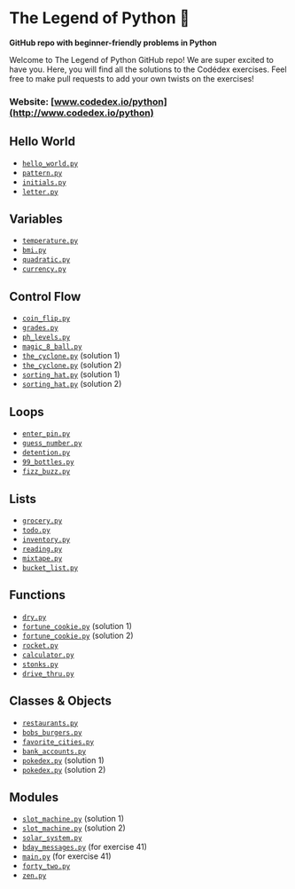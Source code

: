 # The Legend of Python 🐍

[](https://github.com/codedex-io/python-101/blob/main/README.md#the-legend-of-python-)

**GitHub repo with beginner-friendly problems in Python**

Welcome to The Legend of Python GitHub repo! We are super excited to have you. Here, you will find all the solutions to the Codédex exercises. Feel free to make pull requests to add your own twists on the exercises!

### Website: [www.codedex.io/python](http://www.codedex.io/python)

[](https://github.com/codedex-io/python-101/blob/main/README.md#website-wwwcodedexiopython)

## Hello World

[](https://github.com/codedex-io/python-101/blob/main/README.md#-hello-world)

* [`hello_world.py`](https://github.com/codedex-io/python-101/blob/main/1-hello-world/02_hello_world.py)
* [`pattern.py`](https://github.com/codedex-io/python-101/blob/main/1-hello-world/03_pattern.py)
* [`initials.py`](https://github.com/codedex-io/python-101/blob/main/1-hello-world/04_initials.py)
* [`letter.py`](https://github.com/codedex-io/python-101/blob/main/1-hello-world/05_letter.py)

## Variables

[](https://github.com/codedex-io/python-101/blob/main/README.md#-variables)

* [`temperature.py`](https://github.com/codedex-io/python-101/blob/main/2-variables/07_temperature.py)
* [`bmi.py`](https://github.com/codedex-io/python-101/blob/main/2-variables/08_bmi.py)
* [`quadratic.py`](https://github.com/codedex-io/python-101/blob/main/2-variables/09_quadratic.py)
* [`currency.py`](https://github.com/codedex-io/python-101/blob/main/2-variables/10_currency.py)

## Control Flow

[](https://github.com/codedex-io/python-101/blob/main/README.md#-control-flow)

* [`coin_flip.py`](https://github.com/codedex-io/python-101/blob/main/3-control-flow/11_coin_flip.py)
* [`grades.py`](https://github.com/codedex-io/python-101/blob/main/3-control-flow/12_grades.py)
* [`ph_levels.py`](https://github.com/codedex-io/python-101/blob/main/3-control-flow/13_ph_levels.py)
* [`magic_8_ball.py`](https://github.com/codedex-io/python-101/blob/main/3-control-flow/14_magic_8_ball.py)
* [`the_cyclone.py`](https://github.com/codedex-io/python-101/blob/main/3-control-flow/15_the_cyclone_1.py) (solution 1)
* [`the_cyclone.py`](https://github.com/codedex-io/python-101/blob/main/3-control-flow/15_the_cyclone_2.py) (solution 2)
* [`sorting_hat.py`](https://github.com/codedex-io/python-101/blob/main/3-control-flow/16_sorting_hat_1.py) (solution 1)
* [`sorting_hat.py`](https://github.com/codedex-io/python-101/blob/main/3-control-flow/16_sorting_hat_2.py) (solution 2)

## Loops

[](https://github.com/codedex-io/python-101/blob/main/README.md#-loops)

* [`enter_pin.py`](https://github.com/codedex-io/python-101/blob/main/4-loops/17_enter_pin.py)
* [`guess_number.py`](https://github.com/codedex-io/python-101/blob/main/4-loops/18_guess_number.py)
* [`detention.py`](https://github.com/codedex-io/python-101/blob/main/4-loops/19_detention.py)
* [`99_bottles.py`](https://github.com/codedex-io/python-101/blob/main/4-loops/20_99_bottles.py)
* [`fizz_buzz.py`](https://github.com/codedex-io/python-101/blob/main/4-loops/21_fizz_buzz.py)

## Lists

[](https://github.com/codedex-io/python-101/blob/main/README.md#-lists)

* [`grocery.py`](https://github.com/codedex-io/python-101/blob/main/5-lists/22_grocery.py)
* [`todo.py`](https://github.com/codedex-io/python-101/blob/main/5-lists/23_todo.py)
* [`inventory.py`](https://github.com/codedex-io/python-101/blob/main/5-lists/24_inventory.py)
* [`reading.py`](https://github.com/codedex-io/python-101/blob/main/5-lists/25_reading_list.py)
* [`mixtape.py`](https://github.com/codedex-io/python-101/blob/main/5-lists/26_mixtape.py)
* [`bucket_list.py`](https://github.com/codedex-io/python-101/blob/main/5-lists/27_bucket_list.py)

## Functions

[](https://github.com/codedex-io/python-101/blob/main/README.md#-functions)

* [`dry.py`](https://github.com/codedex-io/python-101/blob/main/6-functions/28_dry.py)
* [`fortune_cookie.py`](https://github.com/codedex-io/python-101/blob/main/6-functions/29_fortune_cookie_1.py) (solution 1)
* [`fortune_cookie.py`](https://github.com/codedex-io/python-101/blob/main/6-functions/29_fortune_cookie_2.py) (solution 2)
* [`rocket.py`](https://github.com/codedex-io/python-101/blob/main/6-functions/30_rocket.py)
* [`calculator.py`](https://github.com/codedex-io/python-101/blob/main/6-functions/31_calculator.py)
* [`stonks.py`](https://github.com/codedex-io/python-101/blob/main/6-functions/32_stonks.py)
* [`drive_thru.py`](https://github.com/codedex-io/python-101/blob/main/6-functions/33_drive_thru.py)

## Classes & Objects

[](https://github.com/codedex-io/python-101/blob/main/README.md#-classes--objects)

* [`restaurants.py`](https://github.com/codedex-io/python-101/blob/main/7-classes-objects/34_restaurants.py)
* [`bobs_burgers.py`](https://github.com/codedex-io/python-101/blob/main/7-classes-objects/35_bobs_burgers.py)
* [`favorite_cities.py`](https://github.com/codedex-io/python-101/blob/main/7-classes-objects/36_favorite_cities.py)
* [`bank_accounts.py`](https://github.com/codedex-io/python-101/blob/main/7-classes-objects/37_bank_accounts.py)
* [`pokedex.py`](https://github.com/codedex-io/python-101/blob/main/7-classes-objects/38_pokedex_1.py) (solution 1)
* [`pokedex.py`](https://github.com/codedex-io/python-101/blob/main/7-classes-objects/38_pokedex_2.py) (solution 2)

## Modules

[](https://github.com/codedex-io/python-101/blob/main/README.md#-modules)

* [`slot_machine.py`](https://github.com/codedex-io/python-101/blob/main/8-modules/39_slot_machine_1.py) (solution 1)
* [`slot_machine.py`](https://github.com/codedex-io/python-101/blob/main/8-modules/39_slot_machine_2.py) (solution 2)
* [`solar_system.py`](https://github.com/codedex-io/python-101/blob/main/8-modules/40_solar_system.py)
* [`bday_messages.py`](https://github.com/codedex-io/python-101/blob/main/8-modules/41_bday_messages.py) (for exercise 41)
* [`main.py`](https://github.com/codedex-io/python-101/blob/main/8-modules/41_main.py) (for exercise 41)
* [`forty_two.py`](https://github.com/codedex-io/python-101/blob/main/8-modules/42_forty_two.py)
* [`zen.py`](https://github.com/codedex-io/python-101/blob/main/8-modules/43_zen.py)
